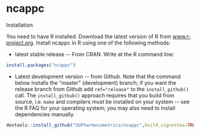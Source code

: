 # ncappc

Installation

You need to have R installed.  Download the latest version of R from www.r-project.org.
Install ncappc in R using one of the following methods:

* latest stable release -- From CRAN.  Write at the R command line:

```r
install.packages("ncappc")
```

* Latest development version -- from Github. Note that the command below installs the "master" 
(development) branch; if you want the release branch from Github add `ref="release"` to the
`install_github()` call. The `install_github()` approach requires that you build from source, 
i.e. `make` and compilers must be installed on your system -- see the R FAQ for your operating system; 
you may also need to install dependencies manually.

```r
devtools::install_github("UUPharmacometrics/ncappc",build_vignettes=TRUE)
```


